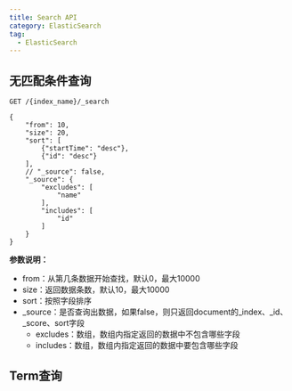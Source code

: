 ```yaml
---
title: Search API
category: ElasticSearch
tag:
  - ElasticSearch
---
```


## 无匹配条件查询

```http request
GET /{index_name}/_search

{
    "from": 10,
    "size": 20,
    "sort": [
        {"startTime": "desc"},
        {"id": "desc"}
    ],
    // "_source": false,
    "_source": {
        "excludes": [
            "name"
        ],
        "includes": [
            "id"
        ]
    }
}
```

**参数说明：**
- from：从第几条数据开始查找，默认0，最大10000
- size：返回数据条数，默认10，最大10000
- sort：按照字段排序
- _source：是否查询出数据，如果false，则只返回document的_index、_id、_score、sort字段
  - excludes：数组，数组内指定返回的数据中不包含哪些字段
  - includes：数组，数组内指定返回的数据中要包含哪些字段

## Term查询

```http request

```
